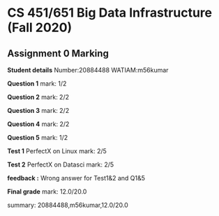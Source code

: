 # CS 451/651 Big Data Infrastructure (Fall 2020)
## Assignment 0 Marking

**Student details**
Number:20884488
WATIAM:m56kumar

**Question 1**
mark: 1/2

**Question 2**
mark: 2/2

**Question 3**
mark: 2/2

**Question 4**
mark: 2/2

**Question 5**
mark: 1/2

**Test 1**
PerfectX on Linux
mark: 2/5

**Test 2**
PerfectX on Datasci
mark: 2/5

**feedback :** Wrong answer for Test1&2 and Q1&5

**Final grade**
mark: 12.0/20.0

summary: 20884488,m56kumar,12.0/20.0